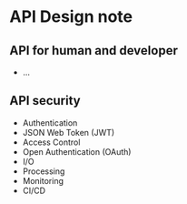# API Design note

## API for human and developer
- ...

## API security
- Authentication
- JSON Web Token (JWT)
- Access Control
- Open Authentication (OAuth)
- I/O
- Processing
- Monitoring
- CI/CD
